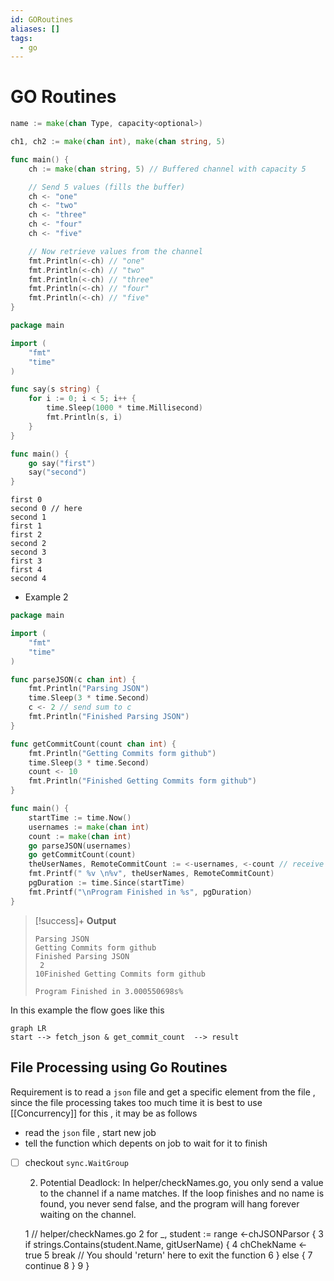 ```yaml
---
id: GORoutines
aliases: []
tags:
  - go
---
```

# GO Routines

```go
name := make(chan Type, capacity<optional>)
```

```go
ch1, ch2 := make(chan int), make(chan string, 5)
```



```go
func main() {
    ch := make(chan string, 5) // Buffered channel with capacity 5

    // Send 5 values (fills the buffer)
    ch <- "one"
    ch <- "two"
    ch <- "three"
    ch <- "four"
    ch <- "five"

    // Now retrieve values from the channel
    fmt.Println(<-ch) // "one" 
    fmt.Println(<-ch) // "two"
    fmt.Println(<-ch) // "three"
    fmt.Println(<-ch) // "four"
    fmt.Println(<-ch) // "five"
}
```

```go
package main

import (
	"fmt"
	"time"
)

func say(s string) {
	for i := 0; i < 5; i++ {
		time.Sleep(1000 * time.Millisecond)
		fmt.Println(s, i)
	}
}

func main() {
	go say("first")
	say("second")
}
```

```
first 0
second 0 // here
second 1
first 1
first 2
second 2
second 3
first 3
first 4
second 4

```
- Example 2
```go
package main

import (
	"fmt"
	"time"
)

func parseJSON(c chan int) {
	fmt.Println("Parsing JSON")
	time.Sleep(3 * time.Second)
	c <- 2 // send sum to c
	fmt.Println("Finished Parsing JSON")
}

func getCommitCount(count chan int) {
	fmt.Println("Getting Commits form github")
	time.Sleep(3 * time.Second)
	count <- 10
	fmt.Println("Finished Getting Commits form github")
}

func main() {
	startTime := time.Now()
	usernames := make(chan int)
	count := make(chan int)
	go parseJSON(usernames)
	go getCommitCount(count)
	theUserNames, RemoteCommitCount := <-usernames, <-count // receive from c
	fmt.Printf(" %v \n%v", theUserNames, RemoteCommitCount)
	pgDuration := time.Since(startTime)
	fmt.Printf("\nProgram Finished in %s", pgDuration)
}
```


> [!success]+ **Output**
> ```
> Parsing JSON
> Getting Commits form github
> Finished Parsing JSON
>  2
> 10Finished Getting Commits form github
> 
> Program Finished in 3.000550698s%
> ```

In this example the flow goes like this

```mermaid
graph LR
start --> fetch_json & get_commit_count  --> result  
```


## File Processing using Go Routines
Requirement is to read a `json` file and get a specific element from the file , since the file processing takes too much time it is best to use [[Concurrency]] for this , it may be as follows

- read the `json` file , start new job 
- tell the function which depents on job to wait for it to finish 



 
- [ ] checkout `sync.WaitGroup`



   2. Potential Deadlock: In helper/checkNames.go, you only send a value to the channel if a name matches. If the loop finishes and no name is
      found, you never send false, and the program will hang forever waiting on the channel.

    1     // helper/checkNames.go
    2     for _, student := range <-chJSONParsor {
    3         if strings.Contains(student.Name, gitUserName) {
    4             chChekName <- true
    5             break // You should 'return' here to exit the function
    6         } else {
    7             continue
    8         }
    9     }
